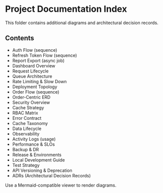 # Project Documentation Index

This folder contains additional diagrams and architectural decision records.

## Contents

- Auth Flow (sequence)
- Refresh Token Flow (sequence)
- Report Export (async job)
- Dashboard Overview
- Request Lifecycle
- Queue Architecture
- Rate Limiting & Slow Down
- Deployment Topology
- Order Flow (sequence)
- Order-Centric ERD
- Security Overview
- Cache Strategy
- RBAC Matrix
- Error Contract
- Cache Taxonomy
- Data Lifecycle
- Observability
- Activity Logs (usage)
- Performance & SLOs
- Backup & DR
- Release & Environments
- Local Development Guide
- Test Strategy
- API Versioning & Deprecation
- ADRs (Architectural Decision Records)

Use a Mermaid-compatible viewer to render diagrams.


